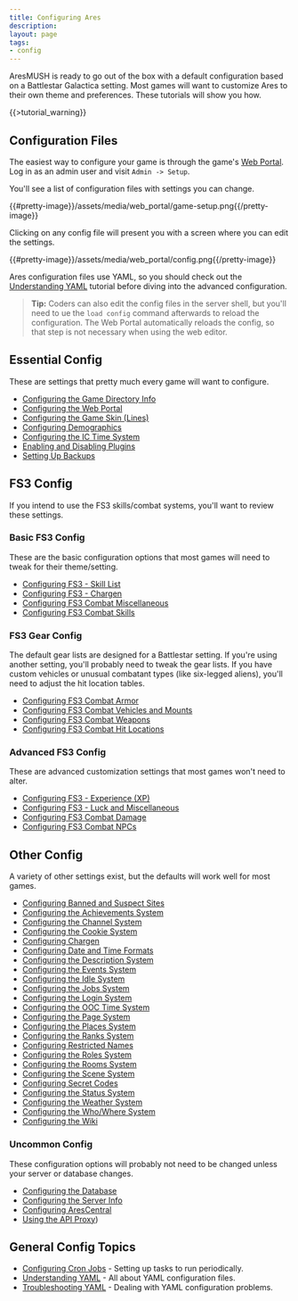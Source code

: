 ```yaml
---
title: Configuring Ares
description:
layout: page
tags: 
- config
---
```


AresMUSH is ready to go out of the box with a default configuration based on a Battlestar Galactica setting.  Most games will want to customize Ares to their own theme and preferences.  These tutorials will show you how.

{{>tutorial_warning}}

## Configuration Files

The easiest way to configure your game is through the game's [Web Portal](/web-portal).  Log in as an admin user and visit  `Admin -> Setup`.

You'll see a list of configuration files with settings you can change.

{{#pretty-image}}/assets/media/web_portal/game-setup.png{{/pretty-image}}

Clicking on any config file will present you with a screen where you can edit the settings. 

{{#pretty-image}}/assets/media/web_portal/config.png{{/pretty-image}}

Ares configuration files use YAML, so you should check out the [Understanding YAML](/tutorials/code/yaml) tutorial before diving into the advanced configuration.

> <i class="fa fa-info-circle"></i> **Tip:** Coders can also edit the config files in the server shell, but you'll need to ue the `load config` command afterwards to reload the configuration.  The Web Portal automatically reloads the config, so that step is not necessary when using the web editor.

## Essential Config

These are settings that pretty much every game will want to configure.

* [Configuring the Game Directory Info](/tutorials/config/game_dir)
* [Configuring the Web Portal](/tutorials/config/website)
* [Configuring the Game Skin (Lines)](/tutorials/config/skin)
* [Configuring Demographics](/tutorials/config/demographics)
* [Configuring the IC Time System](/tutorials/config/ictime)
* [Enabling and Disabling Plugins](/tutorials/config/plugins)
* [Setting Up Backups](/tutorials/manage/backups)

## FS3 Config

If you intend to use the FS3 skills/combat systems, you'll want to review these settings.

### Basic FS3 Config

These are the basic configuration options that most games will need to tweak for their theme/setting.

* [Configuring FS3 - Skill List](/tutorials/config/fs3skills_skills)
* [Configuring FS3 - Chargen](/tutorials/config/fs3skills_chargen)
* [Configuring FS3 Combat Miscellaneous](/tutorials/config/fs3combat_misc)
* [Configuring FS3 Combat Skills](/tutorials/config/fs3combat_skills)

### FS3 Gear Config

The default gear lists are designed for a Battlestar setting.  If you're using another setting, you'll probably need to tweak the gear lists.  If you have custom vehicles or unusual combatant types (like six-legged aliens), you'll need to adjust the hit location tables.

* [Configuring FS3 Combat Armor](/tutorials/config/fs3combat_armor)
* [Configuring FS3 Combat Vehicles and Mounts](/tutorials/config/fs3combat_vehicles)
* [Configuring FS3 Combat Weapons](/tutorials/config/fs3combat_weapons)
* [Configuring FS3 Combat Hit Locations](/tutorials/config/fs3combat_hitloc)

### Advanced FS3 Config

These are advanced customization settings that most games won't need to alter.

* [Configuring FS3 - Experience (XP)](/tutorials/config/fs3skills_xp)
* [Configuring FS3 - Luck and Miscellaneous](/tutorials/config/fs3skills_misc)
* [Configuring FS3 Combat Damage](/tutorials/config/fs3combat_damage)
* [Configuring FS3 Combat NPCs](/tutorials/config/fs3combat_npcs)


## Other Config

A variety of other settings exist, but the defaults will work well for most games.

* [Configuring Banned and Suspect Sites](/tutorials/config/ban)
* [Configuring the Achievements System](/tutorials/config/achievements)
* [Configuring the Channel System](/tutorials/config/channels)
* [Configuring the Cookie System](/tutorials/config/cookies)
* [Configuring Chargen](/tutorials/config/chargen)
* [Configuring Date and Time Formats](/tutorials/config/date)
* [Configuring the Description System](/tutorials/config/describe)
* [Configuring the Events System](/tutorials/config/events)
* [Configuring the Idle System](/tutorials/config/idle)
* [Configuring the Jobs System](/tutorials/config/jobs)
* [Configuring the Login System](/tutorials/config/login)
* [Configuring the OOC Time System](/tutorials/config/ooctime)
* [Configuring the Page System](/tutorials/config/page)
* [Configuring the Places System](/tutorials/config/places)
* [Configuring the Ranks System](/tutorials/config/ranks)
* [Configuring Restricted Names](/tutorials/config/names)
* [Configuring the Roles System](/tutorials/config/roles)
* [Configuring the Rooms System](/tutorials/config/rooms)
* [Configuring the Scene System](/tutorials/config/scenes)
* [Configuring Secret Codes](/tutorials/config/secrets)
* [Configuring the Status System](/tutorials/config/status)
* [Configuring the Weather System](/tutorials/config/weather)
* [Configuring the Who/Where System](/tutorials/config/who)
* [Configuring the Wiki](/tutorials/config/wiki)

### Uncommon Config

These configuration options will probably not need to be changed unless your server or database changes.

* [Configuring the Database](/tutorials/config/db)
* [Configuring the Server Info](/tutorials/config/server)
* [Configuring AresCentral](/tutorials/config/arescentral)
* [Using the API Proxy](/tutorials/config/api-proxy))

## General Config Topics

* [Configuring Cron Jobs](/tutorials/code/cron) - Setting up tasks to run periodically.
* [Understanding YAML](/tutorials/code/yaml) - All about YAML configuration files.
* [Troubleshooting YAML](/tutorials/code/troubleshooting-yaml) - Dealing with YAML configuration problems.

